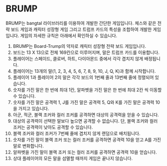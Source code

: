 # BRUMP

BRUMP는 bangtal 라이브러리를 이용하여 개발한 간단한 게임입니다. 체스와 같은 전략 보드 게임과 캐릭터 성장형 게임 그리고 트럼프 카드의 특성을 조합하여 개발한 게임입니다. 게임의 자세한 규칙은 아래에서 확인하실 수 있습니다.

01. BRUMP는 Board-Trump의 약자로 캐릭터 성장형 전략 보드 게임입니다.
02. 보드는 13 X 13으로 전체 169칸으로 이루어지며, 말은 트럼프 카드를 이용합니다.
03. 플레이어는 스페이드, 클로버, 하트, 다이아몬드 중에서 각각 겹치지 않게 배정됩니다.
04. 플레이어는 13개의 말(1, 2, 3, 4, 5, 6, 7, 8, 9, 10, J, Q, K)과 함께 시작합니다.
05. 플레이어 1과 플레이어 2의 말은 각각 보드의 1번째 줄과 13번째 줄에 정렬되어 있습니다.
06. 숫자를 가진 말은 한 번에 최대 1칸, 알파벳을 가진 말은 한 번에 최대 2칸 씩 이동할 수 있습니다.
07. 숫자를 가진 말은 공격력 1, J를 가진 말은 공격력 5, Q와 K를 가진 말은 공격력 10을 가지고 있습니다.
08. 아군, 적군, 블랙 조커와 컬러 조커를 공격하면 대상의 공격력을 얻을 수 있습니다.
09. 대상의 공격력이 선택한 말보다 높으면 공격할 수 없습니다. 단, 블랙 조커와 컬러 조커는 공격력이 낮아도 공격할 수 있습니다.
10. 블랙 조커와 컬러 조커가 7번째 줄에 겹치지 않게 랜덤으로 배치됩니다.
11. 숫자를 가진 말이 블랙 조커 또는 컬러 조커를 공격하면 공격력 10을 얻고 A를 가진 말로 변화합니다.
12. 알파벳을 가진 말이 블랙 조커 또는 컬러 조커를 공격하면 공격력 10을 얻습니다.
13. 상대 플레이어의 모든 말을 섬멸할 때까지 게임은 끝나지 않습니다.
